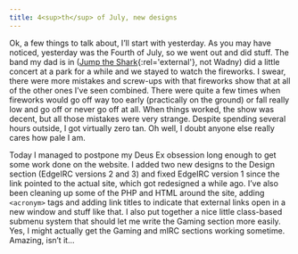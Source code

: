 ```yaml
---
title: 4<sup>th</sup> of July, new designs
---
```

Ok, a few things to talk about, I’ll start with yesterday. As you may have noticed, yesterday was the Fourth of July, so we went out and did stuff. The band my dad is in ([Jump the Shark](http://www.jumpthesharkband.com/){:rel='external'}, not Wadny) did a little concert at a park for a while and we stayed to watch the fireworks. I swear, there were more mistakes and screw-ups with that fireworks show that at all of the other ones I’ve seen combined. There were quite a few times when fireworks would go off way too early (practically on the ground) or fall really low and go off or never go off at all. When things worked, the show was decent, but all those mistakes were very strange. Despite spending several hours outside, I got virtually zero tan. Oh well, I doubt anyone else really cares how pale I am.

Today I managed to postpone my Deus Ex obsession long enough to get some work done on the website. I added two new designs to the Design section (EdgeIRC versions 2 and 3) and fixed EdgeIRC version 1 since the link pointed to the actual site, which got redesigned a while ago. I’ve also been cleaning up some of the PHP and HTML around the site, adding `<acronym>` tags and adding link titles to indicate that external links open in a new window and stuff like that. I also put together a nice little class-based submenu system that should let me write the Gaming section more easily. Yes, I might actually get the Gaming and mIRC sections working sometime. Amazing, isn’t it…